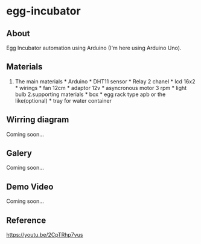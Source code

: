 # egg-incubator
## About
  Egg Incubator automation using Arduino (I'm here using Arduino Uno). 
## Materials
  1. The main materials
    * Arduino
    * DHT11 sensor
    * Relay 2 chanel
    * lcd 16x2
    * wirings
    * fan 12cm
    * adaptor 12v
    * asyncronous motor 3 rpm
    * light bulb
  2.supporting materials
    * box
    * egg rack type apb or the like(optional)
    * tray for water container
## Wirring diagram
  Coming soon...
## Galery
  Coming soon...
## Demo Video
  Coming soon...
## Reference
  https://youtu.be/2CpTRhp7vus
